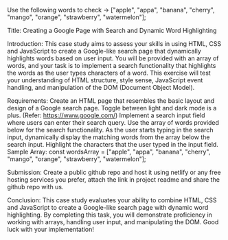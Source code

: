 Use the following words to check -> ["apple", "appa", "banana", "cherry", "mango", "orange", "strawberry", "watermelon"];

Title: Creating a Google Page with Search and Dynamic Word Highlighting

Introduction:
This case study aims to assess your skills in using HTML, CSS and JavaScript to create a Google-like search page that dynamically highlights words based on user input. You will be provided with an array of words, and your task is to implement a search functionality that highlights the words as the user types characters of a word. This exercise will test your understanding of HTML structure, style sense, JavaScript event handling, and manipulation of the DOM (Document Object Model).

Requirements:
Create an HTML page that resembles the basic layout and design of a Google search page. Toggle between light and dark mode is a plus. (Refer: https://www.google.com/)
Implement a search input field where users can enter their search query.
Use the array of words provided below for the search functionality.
As the user starts typing in the search input, dynamically display the matching words from the array below the search input.
Highlight the characters that the user typed in the input field.
Sample Array:
const wordsArray = ["apple", "appa", "banana", "cherry", "mango", "orange", "strawberry", "watermelon"];

Submission:
Create a public github repo and host it using netlify or any free hosting services you prefer, attach the link in project readme and share the github repo with us.

Conclusion:
This case study evaluates your ability to combine HTML, CSS and JavaScript to create a Google-like search page with dynamic word highlighting. By completing this task, you will demonstrate proficiency in working with arrays, handling user input, and manipulating the DOM. Good luck with your implementation!
